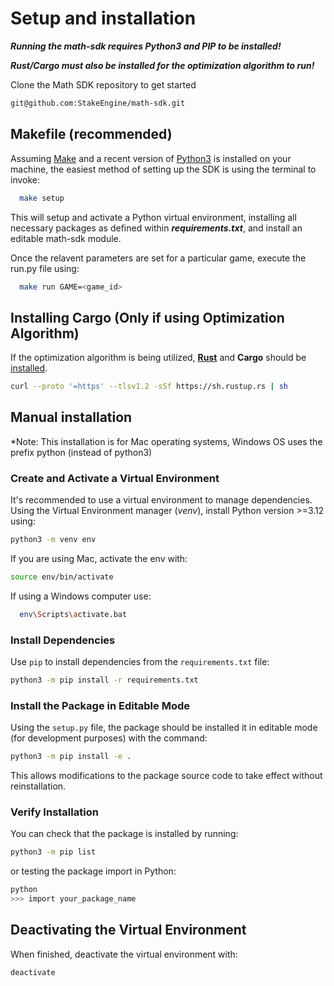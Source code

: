 # Setup and installation

**_Running the math-sdk requires Python3 and PIP to be installed!_**

**_Rust/Cargo must also be installed for the optimization algorithm to run!_**

Clone the Math SDK repository to get started

```sh
git@github.com:StakeEngine/math-sdk.git
```

## Makefile (recommended)

Assuming [Make](https://www.gnu.org/software/make/) and a recent version of [Python3](https://www.python.org/download/releases/3.0/) is installed on your machine, the easiest method of setting up the SDK is using the terminal to invoke:

```sh
  make setup
```

This will setup and activate a Python virtual environment, installing all necessary packages as defined within **_requirements.txt_**, and install an editable math-sdk module.

Once the relavent parameters are set for a particular game, execute the run.py file using:

```sh
  make run GAME=<game_id>
```

## Installing Cargo (Only if using Optimization Algorithm)

If the optimization algorithm is being utilized, [**Rust**](https://www.rust-lang.org/) and **Cargo** should be [installed](https://doc.rust-lang.org/cargo/getting-started/installation.html).

```sh
curl --proto '=https' --tlsv1.2 -sSf https://sh.rustup.rs | sh
```

## Manual installation

\*Note: This installation is for Mac operating systems, Windows OS uses the prefix python (instead of python3)

### Create and Activate a Virtual Environment

It's recommended to use a virtual environment to manage dependencies. Using the Virtual Environment manager (_venv_), install Python version >=3.12 using:

```sh
python3 -m venv env
```

If you are using Mac, activate the env with:

```sh
source env/bin/activate
```

If using a Windows computer use:

```sh
  env\Scripts\activate.bat
```

### Install Dependencies

Use `pip` to install dependencies from the `requirements.txt` file:

```sh
python3 -m pip install -r requirements.txt
```

### Install the Package in Editable Mode

Using the `setup.py` file, the package should be installed it in editable mode (for development purposes) with the command:

```sh
python3 -m pip install -e .
```

This allows modifications to the package source code to take effect without reinstallation.

### Verify Installation

You can check that the package is installed by running:

```sh
python3 -m pip list
```

or testing the package import in Python:

```sh
python
>>> import your_package_name
```

## Deactivating the Virtual Environment

When finished, deactivate the virtual environment with:

```sh
deactivate
```
